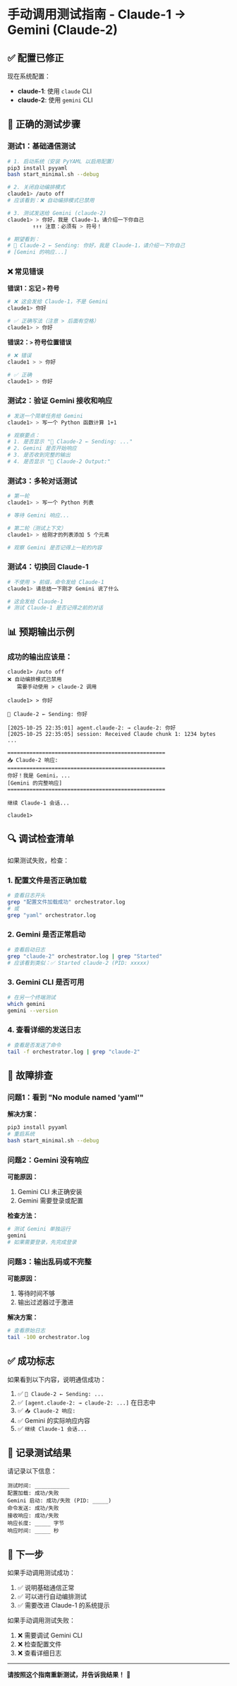 # 手动调用测试指南 - Claude-1 → Gemini (Claude-2)

## ✅ 配置已修正

现在系统配置：
- **claude-1**: 使用 `claude` CLI
- **claude-2**: 使用 `gemini` CLI

## 🧪 正确的测试步骤

### 测试1：基础通信测试

```bash
# 1. 启动系统（安装 PyYAML 以启用配置）
pip3 install pyyaml
bash start_minimal.sh --debug

# 2. 关闭自动编排模式
claude1> /auto off
# 应该看到：❌ 自动编排模式已禁用

# 3. 测试发送给 Gemini (claude-2)
claude1> > 你好，我是 Claude-1，请介绍一下你自己
        ↑↑↑ 注意：必须有 > 符号！

# 期望看到：
# 🔵 Claude-2 ← Sending: 你好，我是 Claude-1，请介绍一下你自己
# [Gemini 的响应...]
```

### ❌ 常见错误

**错误1：忘记 `>` 符号**
```bash
# ❌ 这会发给 Claude-1，不是 Gemini
claude1> 你好

# ✅ 正确写法（注意 > 后面有空格）
claude1> > 你好
```

**错误2：`>` 符号位置错误**
```bash
# ❌ 错误
claude1 > > 你好

# ✅ 正确
claude1> > 你好
```

### 测试2：验证 Gemini 接收和响应

```bash
# 发送一个简单任务给 Gemini
claude1> > 写一个 Python 函数计算 1+1

# 观察要点：
# 1. 是否显示 "🔵 Claude-2 ← Sending: ..."
# 2. Gemini 是否开始响应
# 3. 是否收到完整的输出
# 4. 是否显示 "🔵 Claude-2 Output:"
```

### 测试3：多轮对话测试

```bash
# 第一轮
claude1> > 写一个 Python 列表

# 等待 Gemini 响应...

# 第二轮（测试上下文）
claude1> > 给刚才的列表添加 5 个元素

# 观察 Gemini 是否记得上一轮的内容
```

### 测试4：切换回 Claude-1

```bash
# 不使用 > 前缀，命令发给 Claude-1
claude1> 请总结一下刚才 Gemini 说了什么

# 这会发给 Claude-1
# 测试 Claude-1 是否记得之前的对话
```

## 📊 预期输出示例

### 成功的输出应该是：

```
claude1> /auto off
❌ 自动编排模式已禁用
   需要手动使用 > claude-2 调用

claude1> > 你好

🔵 Claude-2 ← Sending: 你好

[2025-10-25 22:35:01] agent.claude-2: → claude-2: 你好
[2025-10-25 22:35:05] session: Received Claude chunk 1: 1234 bytes
...

==================================================
📥 Claude-2 响应:
==================================================
你好！我是 Gemini，...
[Gemini 的完整响应]
==================================================

继续 Claude-1 会话...

claude1>
```

## 🔍 调试检查清单

如果测试失败，检查：

### 1. 配置文件是否正确加载
```bash
# 查看日志开头
grep "配置文件加载成功" orchestrator.log
# 或
grep "yaml" orchestrator.log
```

### 2. Gemini 是否正常启动
```bash
# 查看启动日志
grep "claude-2" orchestrator.log | grep "Started"
# 应该看到类似：✅ Started claude-2 (PID: xxxxx)
```

### 3. Gemini CLI 是否可用
```bash
# 在另一个终端测试
which gemini
gemini --version
```

### 4. 查看详细的发送日志
```bash
# 查看是否发送了命令
tail -f orchestrator.log | grep "claude-2"
```

## 🐛 故障排查

### 问题1：看到 "No module named 'yaml'"

**解决方案：**
```bash
pip3 install pyyaml
# 重启系统
bash start_minimal.sh --debug
```

### 问题2：Gemini 没有响应

**可能原因：**
1. Gemini CLI 未正确安装
2. Gemini 需要登录或配置

**检查方法：**
```bash
# 测试 Gemini 单独运行
gemini
# 如果需要登录，先完成登录
```

### 问题3：输出乱码或不完整

**可能原因：**
1. 等待时间不够
2. 输出过滤器过于激进

**解决方案：**
```bash
# 查看原始日志
tail -100 orchestrator.log
```

## ✅ 成功标志

如果看到以下内容，说明通信成功：

1. ✅ `🔵 Claude-2 ← Sending: ...`
2. ✅ `[agent.claude-2: → claude-2: ...]` 在日志中
3. ✅ `📥 Claude-2 响应:`
4. ✅ Gemini 的实际响应内容
5. ✅ `继续 Claude-1 会话...`

## 📝 记录测试结果

请记录以下信息：

```
测试时间: ___________
配置加载: 成功/失败
Gemini 启动: 成功/失败 (PID: _____)
命令发送: 成功/失败
接收响应: 成功/失败
响应长度: _____ 字节
响应时间: _____ 秒
```

## 🎯 下一步

如果手动调用测试成功：
1. ✅ 说明基础通信正常
2. ✅ 可以进行自动编排测试
3. ✅ 需要改进 Claude-1 的系统提示

如果手动调用测试失败：
1. ❌ 需要调试 Gemini CLI
2. ❌ 检查配置文件
3. ❌ 查看详细日志

---

**请按照这个指南重新测试，并告诉我结果！** 🚀
